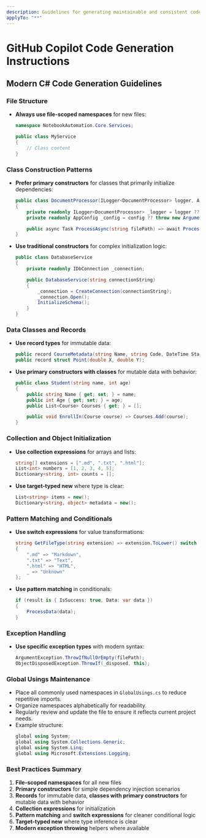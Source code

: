```yaml
---
description: Guidelines for generating maintainable and consistent code using GitHub Copilot.
applyTo: "**"
---
```


# GitHub Copilot Code Generation Instructions

## Modern C# Code Generation Guidelines

### File Structure

- **Always use file-scoped namespaces** for new files:

  ```csharp
  namespace NotebookAutomation.Core.Services;

  public class MyService
  {
      // Class content
  }
  ```

### Class Construction Patterns

- **Prefer primary constructors** for classes that primarily initialize dependencies:

  ```csharp
  public class DocumentProcessor(ILogger<DocumentProcessor> logger, AppConfig config)
  {
      private readonly ILogger<DocumentProcessor> _logger = logger ?? throw new ArgumentNullException(nameof(logger));
      private readonly AppConfig _config = config ?? throw new ArgumentNullException(nameof(config));

      public async Task ProcessAsync(string filePath) => await ProcessDocumentAsync(filePath);
  }
  ```

- **Use traditional constructors** for complex initialization logic:

  ```csharp
  public class DatabaseService
  {
      private readonly IDbConnection _connection;

      public DatabaseService(string connectionString)
      {
          _connection = CreateConnection(connectionString);
          _connection.Open();
          InitializeSchema();
      }
  }
  ```

### Data Classes and Records

- **Use record types** for immutable data:

  ```csharp
  public record CourseMetadata(string Name, string Code, DateTime StartDate);
  public record struct Point(double X, double Y);
  ```

- **Use primary constructors with classes** for mutable data with behavior:

  ```csharp
  public class Student(string name, int age)
  {
      public string Name { get; set; } = name;
      public int Age { get; set; } = age;
      public List<Course> Courses { get; } = [];

      public void EnrollIn(Course course) => Courses.Add(course);
  }
  ```

### Collection and Object Initialization

- **Use collection expressions** for arrays and lists:

  ```csharp
  string[] extensions = [".md", ".txt", ".html"];
  List<int> numbers = [1, 2, 3, 4, 5];
  Dictionary<string, int> counts = [];
  ```

- **Use target-typed new** where type is clear:

  ```csharp
  List<string> items = new();
  Dictionary<string, object> metadata = new();
  ```

### Pattern Matching and Conditionals

- **Use switch expressions** for value transformations:

  ```csharp
  string GetFileType(string extension) => extension.ToLower() switch
  {
      ".md" => "Markdown",
      ".txt" => "Text",
      ".html" => "HTML",
      _ => "Unknown"
  };
  ```

- **Use pattern matching** in conditionals:

  ```csharp
  if (result is { IsSuccess: true, Data: var data })
  {
      ProcessData(data);
  }
  ```

### Exception Handling

- **Use specific exception types** with modern syntax:

  ```csharp
  ArgumentException.ThrowIfNullOrEmpty(filePath);
  ObjectDisposedException.ThrowIf(_disposed, this);
  ```

### Global Usings Maintenance
- Place all commonly used namespaces in `GlobalUsings.cs` to reduce repetitive imports.
- Organize namespaces alphabetically for readability.
- Regularly review and update the file to ensure it reflects current project needs.
- Example structure:
  ```csharp
  global using System;
  global using System.Collections.Generic;
  global using System.Linq;
  global using Microsoft.Extensions.Logging;
  ```

### Best Practices Summary

1. **File-scoped namespaces** for all new files
2. **Primary constructors** for simple dependency injection scenarios
3. **Records** for immutable data, **classes with primary constructors** for mutable data with behavior
4. **Collection expressions** for initialization
5. **Pattern matching** and **switch expressions** for cleaner conditional logic
6. **Target-typed new** where type inference is clear
7. **Modern exception throwing** helpers where available
